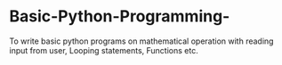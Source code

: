 # Basic-Python-Programming-
To write basic python programs on mathematical operation with reading input from user, Looping statements, Functions etc.
